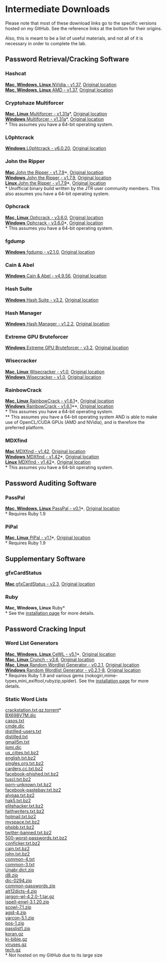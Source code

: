 # Intermediate Downloads
Please note that most of these download links go to the specific versions hosted on my GitHub.  See the reference links at the bottom for their origins.  

Also, this is meant to be a list of useful materials, and not all of it is necessary in order to complete the lab.

## Password Retrieval/Cracking Software  
### Hashcat  
[__Mac, Windows, Linux__ NVidia - v1.37](https://github.com/JonZeolla/Presentation_Materials/tree/Password-Cracking_2015-09-24/.Storage/cudaHashcat-1.37.7z), [Original location][1]  
[__Mac, Windows, Linux__ AMD - v1.37](https://github.com/JonZeolla/Presentation_Materials/tree/Password-Cracking_2015-09-24/.Storage/oclHashcat-1.37.7z), [Original location][2]  

### Cryptohaze Multiforcer  
[__Mac, Linux__ Multiforcer - v1.31a](https://github.com/JonZeolla/Presentation_Materials/tree/Password-Cracking_2015-09-24/.Storage/Cryptohaze-Linux_x64_1_31a.tar.bz2)\*, [Original location][3]  
[__Windows__ Multiforcer - v1.31a](https://github.com/JonZeolla/Presentation_Materials/tree/Password-Cracking_2015-09-24/.Storage/Cryptohaze-Windows_x64_1_31a.zip)\*, [Original location][4]  
\* This assumes you have a 64-bit operating system.  

### L0phtcrack  
[__Windows__ L0phtcrack - v6.0.20](https://github.com/JonZeolla/Presentation_Materials/tree/Password-Cracking_2015-09-24/.Storage/lc6setup_v6.0.20.exe), [Original location][5]  

### John the Ripper  
[__Mac__ John the Ripper - v1.7.9](https://github.com/JonZeolla/Presentation_Materials/tree/Password-Cracking_2015-09-24/.Storage/john-1.7.9-jumbo-7-macosx-Intel-2.zip)\*, [Original location][6]  
[__Windows__ John the Ripper - v1.7.9](https://github.com/JonZeolla/Presentation_Materials/tree/Password-Cracking_2015-09-24/.Storage/john179w2.zip), [Original location][7]  
[__Linux__ John the Ripper - v1.7.9](https://github.com/JonZeolla/Presentation_Materials/tree/Password-Cracking_2015-09-24/.Storage/john-1.7.9-jumbo-7-Linux-x86-64.tar.gz)\*, [Original location][8]  
\* Unofficial binary build written by the JTR user community members.  This also assumes you have a 64-bit operating system.  

### Ophcrack  
[__Mac, Linux__ Ophcrack - v3.6.0](https://github.com/JonZeolla/Presentation_Materials/tree/Password-Cracking_2015-09-24/.Storage/ophcrack-3.6.0.tar.bz2), [Original location][9]  
[__Windows__ Ophcrack - v3.6.0](https://github.com/JonZeolla/Presentation_Materials/tree/Password-Cracking_2015-09-24/.Storage/ophcrack-win64-installer-3.6.0.exe)\*, [Original location][10]  
\* This assumes you have a 64-bit operating system.  

### fgdump  
[__Windows__ fgdump - v2.1.0](https://github.com/JonZeolla/Presentation_Materials/tree/Password-Cracking_2015-09-24/.Storage/fgdump.exe), [Original location][11]  

### Cain & Abel  
[__Windows__ Cain & Abel - v4.9.56](https://github.com/JonZeolla/Presentation_Materials/tree/Password-Cracking_2015-09-24/.Storage/ca_setup.exe), [Original location][12]  

### Hash Suite  
[__Windows__ Hash Suite - v3.2](https://github.com/JonZeolla/Presentation_Materials/tree/Password-Cracking_2015-09-24/.Storage/Hash_Suite_Free_3_2.zip), [Original location][13]  

### Hash Manager  
[__Windows__ Hash Manager - v1.2.2](https://github.com/JonZeolla/Presentation_Materials/tree/Password-Cracking_2015-09-24/.Storage/HM.zip), [Original location][14]  

### Extreme GPU Bruteforcer  
[__Windows__ Extreme GPU Bruteforcer - v3.2](https://github.com/JonZeolla/Presentation_Materials/tree/Password-Cracking_2015-09-24/.Storage/EGB.zip), [Original location][15]  

### Wisecracker  
[__Mac, Linux__ Wisecracker - v1.0](https://github.com/JonZeolla/Presentation_Materials/tree/Password-Cracking_2015-09-24/.Storage/wisecracker_v1.0.tar.gz), [Original location][16]  
[__Windows__ Wisecracker - v1.0](https://github.com/JonZeolla/Presentation_Materials/tree/Password-Cracking_2015-09-24/.Storage/wisecracker_v1.0.zip), [Original location][17]  

### RainbowCrack  
[__Mac, Linux__ RainbowCrack - v1.6.1](https://github.com/JonZeolla/Presentation_Materials/tree/Password-Cracking_2015-09-24/.Storage/rainbowcrack-1.6.1-linux64.zip)\*, [Original location][18]  
[__Windows__ RainbowCrack - v1.6.1](https://github.com/JonZeolla/Presentation_Materials/tree/Password-Cracking_2015-09-24/.Storage/rainbowcrack-1.6.1-win64.zip)\*\*, [Original location][19]  
\* This assumes you have a 64-bit operating system.  
\*\* This assumes you have a 64-bit operating system AND is able to make use of OpenCL/CUDA GPUs (AMD and NVidia), and is therefore the preferred platform.  

### MDXfind
[__Mac__ MDXfind - v1.42](https://github.com/JonZeolla/Presentation_Materials/tree/Password-Cracking_2015-09-24/.Storage/MDXfind_Mac), [Original location][20]  
[__Windows__ MDXfind - v1.42](https://github.com/JonZeolla/Presentation_Materials/tree/Password-Cracking_2015-09-24/.Storage/MDXfind.exe)\*, [Original location][21]  
[__Linux__ MDXfind - v1.42](https://github.com/JonZeolla/Presentation_Materials/tree/Password-Cracking_2015-09-24/.Storage/MDXfind_Linux)\*, [Original location][22]  
\* This assumes you have a 64-bit operating system.  


## Password Auditing Software  
### PassPal  
[__Mac, Windows, Linux__ PassPal - v0.1](https://github.com/JonZeolla/Presentation_Materials/tree/Password-Cracking_2015-09-24/.Storage/passpal.rb)\*, [Original location][23]  
\* Requires Ruby 1.9  

### PiPal  
[__Mac, Linux__ PiPal - v1.1](https://github.com/JonZeolla/Presentation_Materials/tree/Password-Cracking_2015-09-24/.Storage/pipal_1.1.tar.bz2)\*, [Original location][24]  
\* Requires Ruby 1.9  


## Supplementary Software  
### gfxCardStatus  
[__Mac__ gfxCardStatus - v2.3](https://github.com/JonZeolla/Presentation_Materials/tree/Password-Cracking_2015-09-24/.Storage/gfxCardStatus-2.3.zip), [Original location][25]  

### Ruby  
__Mac, Windows, Linux__ Ruby\*  
\* See the [installation page](https://www.ruby-lang.org/en/documentation/installation/) for more details.  


## Password Cracking Input  
### Word List Generators  
[__Mac, Windows, Linux__ CeWL - v5.1](https://github.com/JonZeolla/Presentation_Materials/tree/Password-Cracking_2015-09-24/.Storage/cewl_5.1.tar.bz2)\*, [Original location][26]  
[__Mac, Linux__ Crunch - v3.6](https://github.com/JonZeolla/Presentation_Materials/tree/Password-Cracking_2015-09-24/.Storage/crunch-3.6.tgz), [Original location][27]  
[__Mac, Linux__ Random Wordlist Generator - v0.2.1](https://github.com/JonZeolla/Presentation_Materials/tree/Password-Cracking_2015-09-24/.Storage/RandomWordlistGenerator-0.2.1.tar.bz2), [Original location][28]  
[__Windows__ Random Wordlist Generator - v0.2.1-8](https://github.com/JonZeolla/Presentation_Materials/tree/Password-Cracking_2015-09-24/.Storage/RandomWordlistGenerator-0.2.1-8-downloader.exe), [Original location][29]  
\* Requires Ruby 1.9 and various gems (nokogiri,mime-types,mini_exiftool,rubyzip,spider).  See the [installation page](https://digi.ninja/projects/cewl.php#installation) for more details.  

### Static Word Lists
[crackstation.txt.gz.torrent](https://crackstation.net/downloads/crackstation.txt.gz.torrent)\*  
[BX698V7M.dic](https://github.com/JonZeolla/Presentation_Materials/tree/Password-Cracking_2015-09-24/.Storage/BX698V7M.dic)  
[casos.txt](https://github.com/JonZeolla/Presentation_Materials/tree/Password-Cracking_2015-09-24/.Storage/casos.txt)  
[cmde.dic](https://github.com/JonZeolla/Presentation_Materials/tree/Password-Cracking_2015-09-24/.Storage/cmde.dic)  
[distilled-users.txt](https://github.com/JonZeolla/Presentation_Materials/tree/Password-Cracking_2015-09-24/.Storage/distilled-users.txt)  
[distilled.txt](https://github.com/JonZeolla/Presentation_Materials/tree/Password-Cracking_2015-09-24/.Storage/distilled.txt)  
[gmail5m.txt](https://github.com/JonZeolla/Presentation_Materials/tree/Password-Cracking_2015-09-24/.Storage/gmail5m.txt)  
[ipmi.dic](https://github.com/JonZeolla/Presentation_Materials/tree/Password-Cracking_2015-09-24/.Storage/ipmi.dic)  
[us_cities.txt.bz2](https://github.com/JonZeolla/Presentation_Materials/tree/Password-Cracking_2015-09-24/.Storage/us_cities.txt.bz2)  
[english.txt.bz2](https://github.com/JonZeolla/Presentation_Materials/tree/Password-Cracking_2015-09-24/.Storage/english.txt.bz2)  
[singles.org.txt.bz2](https://github.com/JonZeolla/Presentation_Materials/tree/Password-Cracking_2015-09-24/.Storage/singles.org.txt.bz2)  
[carders.cc.txt.bz2](https://github.com/JonZeolla/Presentation_Materials/tree/Password-Cracking_2015-09-24/.Storage/carders.cc.txt.bz2)  
[facebook-phished.txt.bz2](https://github.com/JonZeolla/Presentation_Materials/tree/Password-Cracking_2015-09-24/.Storage/facebook-phished.txt.bz2)  
[tuscl.txt.bz2](https://github.com/JonZeolla/Presentation_Materials/tree/Password-Cracking_2015-09-24/.Storage/tuscl.txt.bz2)  
[porn-unknown.txt.bz2](https://github.com/JonZeolla/Presentation_Materials/tree/Password-Cracking_2015-09-24/.Storage/porn-unknown.txt.bz2)  
[facebook-pastebay.txt.bz2](https://github.com/JonZeolla/Presentation_Materials/tree/Password-Cracking_2015-09-24/.Storage/facebook-pastebay.txt.bz2)  
[alypaa.txt.bz2](https://github.com/JonZeolla/Presentation_Materials/tree/Password-Cracking_2015-09-24/.Storage/alypaa.txt.bz2)  
[hak5.txt.bz2](https://github.com/JonZeolla/Presentation_Materials/tree/Password-Cracking_2015-09-24/.Storage/hak5.txt.bz2)  
[elitehacker.txt.bz2](https://github.com/JonZeolla/Presentation_Materials/tree/Password-Cracking_2015-09-24/.Storage/elitehacker.txt.bz2)  
[faithwriters.txt.bz2](https://github.com/JonZeolla/Presentation_Materials/tree/Password-Cracking_2015-09-24/.Storage/faithwriters.txt.bz2)  
[hotmail.txt.bz2](https://github.com/JonZeolla/Presentation_Materials/tree/Password-Cracking_2015-09-24/.Storage/hotmail.txt.bz2)  
[myspace.txt.bz2](https://github.com/JonZeolla/Presentation_Materials/tree/Password-Cracking_2015-09-24/.Storage/myspace.txt.bz2)  
[phpbb.txt.bz2](https://github.com/JonZeolla/Presentation_Materials/tree/Password-Cracking_2015-09-24/.Storage/phpbb.txt.bz2)  
[twitter-banned.txt.bz2](https://github.com/JonZeolla/Presentation_Materials/tree/Password-Cracking_2015-09-24/.Storage/twitter-banned.txt.bz2)  
[500-worst-passwords.txt.bz2](https://github.com/JonZeolla/Presentation_Materials/tree/Password-Cracking_2015-09-24/.Storage/500-worst-passwords.txt.bz2)  
[conficker.txt.bz2](https://github.com/JonZeolla/Presentation_Materials/tree/Password-Cracking_2015-09-24/.Storage/nconficker.txt.bz2)  
[cain.txt.bz2](https://github.com/JonZeolla/Presentation_Materials/tree/Password-Cracking_2015-09-24/.Storage/cain.txt.bz2)  
[john.txt.bz2](https://github.com/JonZeolla/Presentation_Materials/tree/Password-Cracking_2015-09-24/.Storage/john.txt.bz2)  
[common-4.txt](https://github.com/JonZeolla/Presentation_Materials/tree/Password-Cracking_2015-09-24/.Storage/common-4.txt)  
[common-3.txt](https://github.com/JonZeolla/Presentation_Materials/tree/Password-Cracking_2015-09-24/.Storage/common-3.txt)  
[Unabr.dict.zip](https://github.com/JonZeolla/Presentation_Materials/tree/Password-Cracking_2015-09-24/.Storage/Unabr.dict.zip)  
[d8.zip](https://github.com/JonZeolla/Presentation_Materials/tree/Password-Cracking_2015-09-24/.Storage/d8.zip)  
[dic-0294.zip](https://github.com/JonZeolla/Presentation_Materials/tree/Password-Cracking_2015-09-24/.Storage/dic-0294.zip)  
[common-passwords.zip](https://github.com/JonZeolla/Presentation_Materials/tree/Password-Cracking_2015-09-24/.Storage/common-passwords.zip)  
[alt12dicts-4.zip](https://github.com/JonZeolla/Presentation_Materials/tree/Password-Cracking_2015-09-24/.Storage/alt12dicts-4.zip)  
[jargon-wl-4.2.0-1.tar.gz](https://github.com/JonZeolla/Presentation_Materials/tree/Password-Cracking_2015-09-24/.Storage/jargon-wl-4.2.0-1.tar.gz)  
[ispell-enwl-3.1.20.zip](https://github.com/JonZeolla/Presentation_Materials/tree/Password-Cracking_2015-09-24/.Storage/ispell-enwl-3.1.20.zip)  
[scowl-7.1.zip](https://github.com/JonZeolla/Presentation_Materials/tree/Password-Cracking_2015-09-24/.Storage/scowl-7.1.zip)  
[agid-4.zip](https://github.com/JonZeolla/Presentation_Materials/tree/Password-Cracking_2015-09-24/.Storage/agid-4.zip)  
[varcon-5.1.zip](https://github.com/JonZeolla/Presentation_Materials/tree/Password-Cracking_2015-09-24/.Storage/varcon-5.1.zip)  
[pos-1.zip](https://github.com/JonZeolla/Presentation_Materials/tree/Password-Cracking_2015-09-24/.Storage/pos-1.zip)  
[passlist1.zip](https://github.com/JonZeolla/Presentation_Materials/tree/Password-Cracking_2015-09-24/.Storage/passlist1.zip)  
[koran.gz](https://github.com/JonZeolla/Presentation_Materials/tree/Password-Cracking_2015-09-24/.Storage/koran.gz)  
[kj-bible.gz](https://github.com/JonZeolla/Presentation_Materials/tree/Password-Cracking_2015-09-24/.Storage/kj-bible.gz)  
[viruses.gz](https://github.com/JonZeolla/Presentation_Materials/tree/Password-Cracking_2015-09-24/.Storage/viruses.gz)  
[tech.gz](https://github.com/JonZeolla/Presentation_Materials/tree/Password-Cracking_2015-09-24/.Storage/tech.gz)  
\* Not hosted on my GitHub due to its large size


[1]: http://hashcat.net/files/oclHashcat-1.37.7z  
[2]: http://hashcat.net/files/cudaHashcat-1.37.7z  
[3]: http://downloads.sourceforge.net/project/cryptohaze/Cryptohaze-Linux_x64_1_31a.tar.bz2  
[4]: http://downloads.sourceforge.net/project/cryptohaze/Cryptohaze-Windows_x64_1_31a.zip  
[5]: http://www.l0phtcrack.com/lc6setup_v6.0.20.exe  
[6]: http://openwall.info/wiki/_media/john/john-1.7.9-jumbo-7-macosx-Intel-2.zip  
[7]: http://www.openwall.com/john/h/john179w2.zip  
[8]: http://openwall.info/wiki/_media/john/john-1.7.9-jumbo-7-Linux-x86-64.tar.gz  
[9]: http://downloads.sourceforge.net/project/ophcrack/ophcrack/3.6.0/ophcrack-3.6.0.tar.bz2  
[10]: http://downloads.sourceforge.net/project/ophcrack/ophcrack/3.6.0/ophcrack-win64-installer-3.6.0.exe  
[11]: http://www.foofus.net/fizzgig/fgdump/fgdump-2.1.0-exeonly.zip  
[12]: http://www.oxid.it/downloads/ca_setup.exe  
[13]: http://hashsuite.openwall.net/downloads/Hash_Suite_Free_3_2.zip  
[14]: http://www.insidepro.com/download/HM.zip  
[15]: http://www.insidepro.com/download/EGB.zip  
[16]: http://selectiveintellect.com/wisecracker_v1.0.tar.gz  
[17]: http://selectiveintellect.com/wisecracker_v1.0.zip  
[18]: http://project-rainbowcrack.com/rainbowcrack-1.6.1-linux64.zip
[19]: http://project-rainbowcrack.com/rainbowcrack-1.6.1-win64.zip
[20]: https://hashes.org/mdxfind.php?get=33
[21]: https://hashes.org/mdxfind.php?get=35
[22]: https://hashes.org/mdxfind.php?get=32
[23]: https://github.com/arex1337/Passpal/blob/0.1/passpal.rb  
[24]: https://digi.ninja/files/pipal_1.1.tar.bz2  
[25]: http://gfx.io/downloads/gfxCardStatus-2.3.zip  
[26]: https://digi.ninja/files/cewl_5.1.tar.bz2  
[27]: http://downloads.sourceforge.net/project/crunch-wordlist/crunch-wordlist/crunch-3.6.tgz  
[28]: https://github.com/Faster3ck/RandomWordlistGenerator/tree/v0.2.1  
[29]: http://downloads.sourceforge.net/project/random-wordlist-generator/Random%20Wordlist%20Generator/0.2/RandomWordlistGenerator-0.2.1-8-downloader.exe  

